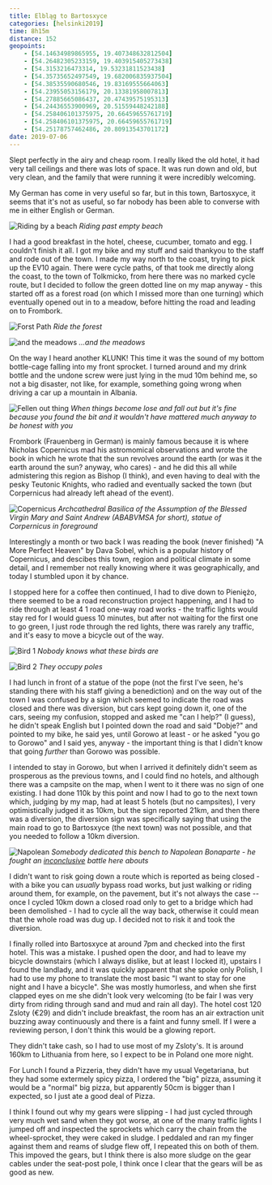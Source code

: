 ```yaml
--- 
title: Elbląg to Bartosxyce
categories: [helsinki2019]
time: 8h15m
distance: 152
geopoints:
    - [54.14634989865955, 19.407348632812504]
    - [54.26482305233159, 19.403915405273438]
    - [54.3153216473314, 19.53231811523438]
    - [54.35735652497549, 19.682006835937504]
    - [54.38535590680546, 19.83169555664063]
    - [54.23955053156179, 20.13381958007813]
    - [54.27885665086437, 20.47439575195313]
    - [54.24436553900969, 20.51559448242188]
    - [54.258406101375975, 20.66459655761719]
    - [54.258406101375975, 20.66459655761719]
    - [54.25178757462486, 20.80913543701172]
date: 2019-07-06
---
```


Slept perfectly in the airy and cheap room. I really liked the old hotel, it
had very tall ceilings and there was lots of space. It was run down and old,
but very clean, and the family that were running it were incredibly welcoming.

My German has come in very useful so far, but in this town, Bartosxyce, it
seems that it's not as useful, so far nobody has been able to converse with me
in either English or German.

![Riding by a beach](/images/tallinn/2019-07-06/1.JPG)
*Riding past empty beach*

I had a good breakfast in the hotel, cheese, cucumber, tomato and egg. I
couldn't finish it all. I got my bike and my stuff and said thankyou to the
staff and rode out of the town. I made my way north to the coast, trying to
pick up the EV10 again. There were cycle paths, of that took me directly along
the coast, to the town of Tolkmicko, from here there was no marked cycle
route, but I decided to follow the green dotted line on my map anyway - this
started off as a forest road (on which I missed more than one turning) which
eventually opened out in to a meadow, before hitting the road and leading on
to Frombork.

![Forst Path](/images/tallinn/2019-07-06/2.JPG)
*Ride the forest*

![and the meadows](/images/tallinn/2019-07-06/3.JPG)
*...and the meadows*

On the way I heard another KLUNK! This time it was the sound of my bottom
bottle-cage falling into my front sprocket. I turned around and my drink
bottle and the undone screw were just lying in the mud 10m behind me, so not a
big disaster, not like, for example, something going wrong when driving a car
up a mountain in Albania.

![Fellen out thing](/images/tallinn/2019-07-06/4.JPG)
*When things become lose and fall out but it's fine because you found the bit
and it wouldn't have mattered much anyway to be honest with you*

Frombork (Frauenberg in German) is mainly famous because it is where Nicholas
Copernicus mad his astromomical observations and wrote the book in which he
wrote that the sun revolves around the earth (or was it the earth around the
sun? anyway, who cares) - and he did this all while admistering this region as
Bishop (I think), and even having to deal with the pesky Teutonic Knights, who
radied and eventually sacked the town (but Corpernicus had already left ahead
of the event).

![Copernicus](/images/tallinn/2019-07-06/5.JPG)
*Archcathedral Basilica of the Assumption of the Blessed Virgin Mary and Saint
Andrew (ABABVMSA for short), statue of Corpernicus in foreground*

Interestingly a month or two back I was reading the book (never finished) "A
More Perfect Heaven" by Dava Sobel, which is a popular history of Copernicus,
and descibes this town, region and political climate in some detail, and I
remember not really knowing where it was geographically, and today I stumbled
upon it by chance.

I stopped here for a coffee then continued, I had to dive down to Pieniężo,
there seemed to be a road reconstruction project happening, and I had to ride
through at least 4 1 road one-way road works - the traffic lights would stay
red for I would guess 10 minutes, but after not waiting for the first one to
go green, I just rode through the red lights, there was rarely any traffic,
and it's easy to move a bicycle out of the way.

![Bird 1](/images/tallinn/2019-07-06/6.JPG)
*Nobody knows what these birds are*

![Bird 2](/images/tallinn/2019-07-06/7.JPG)
*They occupy poles*

I had lunch in front of a statue of the pope (not the first I've seen, he's
standing there with his staff giving a benediction) and on the way out of
the town I was confused by a sign which seemed to indicate the road was closed
and there was diversion, but cars kept going down it, one of the cars, seeing
my confusion, stopped and asked me "can I help?" (I guess), he didn't speak
English but I pointed down the road and said "Dobje?" and pointed to my bike,
he said yes, until Gorowo at least - or he asked "you go to Gorowo" and I said
yes, anyway - the important thing is that I didn't know that going _further_
than Gorowo was possible.

I intended to stay in Gorowo, but when I arrived it definitely didn't seem as
prosperous as the previous towns, and I could find no hotels, and although
there was a campsite on the map, when I went to it there was no sign of one
existing. I had done 110k by this point and now I had to go to the next town
which, judging by my map, had at least 5 hotels (but no campsites), I
very optimistically judged it as 10km, but the sign reported 21km, and then
there was a diversion, the diversion sign was specifically saying that using
the main road to go to Bartosxyce (the next town) was not possible, and that
you needed to follow a 10km diversion.

![Napolean](/images/tallinn/2019-07-06/8.JPG)
*Somebody dedicated this bench to Napolean Bonaparte - he fought an
[inconclusive](https://en.wikipedia.org/wiki/Battle_of_Eylau) battle here
abouts*

I didn't want to risk going down a route which is reported as being closed -
with a bike you can _usually_ bypass road works, but just walking or riding
around them, for example, on the pavement, but it's not always the case --
once I cycled 10km down a closed road only to get to a bridge which had been
demolished - I had to cycle all the way back, otherwise it could mean that the
whole road was dug up. I decided not to risk it and took the diversion.

I finally rolled into Bartosxyce at around 7pm and checked into the first
hotel. This was a mistake. I pushed open the door, and had to leave my bicycle
downstairs (which I always dislike, but at least I locked it), upstairs I
found the landlady, and it was quickly apparent that she spoke only Polish, I
had to use my phone to translate the most basic "I want to stay for one night
and I have a bicycle". She was mostly humorless, and when she first clapped
eyes on me she didn't look very welcoming (to be fair I was very dirty from
riding through sand and mud and rain all day). The hotel cost 120 Zsloty (€29)
and didn't include breakfast, the room has an air extraction unit buzzing away
continuously and there is a faint and funny smell. If I were a reviewing
person, I don't think this would be a glowing report.

They didn't take cash, so I had to use most of my Zsloty's. It is around 160km
to Lithuania from here, so I expect to be in Poland one more night.

For Lunch I found a Pizzeria, they didn't have my usual Vegetariana, but they
had some extermely spicy pizza, I ordered the "big" pizza, assuming it would
be a "normal" big pizza, but apparently 50cm is bigger than I expected, so I
just ate a good deal of Pizza.

I think I found out why my gears were slipping - I had just cycled through
very much wet sand when they got worse, at one of the many traffic lights I
jumped off and inspected the sprockets which carry the chain from the
wheel-sprocket, they were caked in sludge. I peddaled and ran my finger
against them and reams of sludge flew off, I repeated this on both of them.
This impoved the gears, but I think there is also more sludge on the gear
cables under the seat-post pole, I think once I clear that the gears will be
as good as new.

